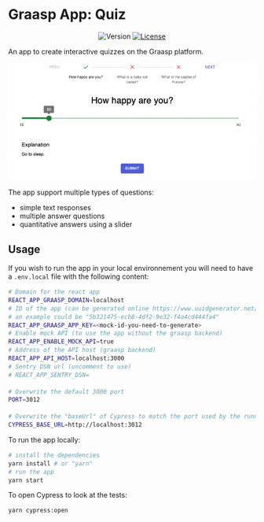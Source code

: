 # Graasp App: Quiz

<div align="center">
<img src="https://img.shields.io/github/package-json/v/graasp/graasp-app-quiz?color=17b558" alt="Version"/>
<a href="https://choosealicense.com/licenses/agpl-3.0/#"><img src="https://img.shields.io/github/license/graasp/graasp-app-quiz?color=00bfff" alt="License"/></a>
</div>

An app to create interactive quizzes on the Graasp platform.

![App Screenshots](docs/slider.png)

The app support multiple types of questions:

- simple text responses
- multiple answer questions
- quantitative answers using a slider

## Usage

If you wish to run the app in your local environnement you will need to have a `.env.local` file with the following content:

```sh
# Domain for the react app
REACT_APP_GRAASP_DOMAIN=localhost
# ID of the app (can be generated online https://www.uuidgenerator.net/version4)
# an example could be "5b321475-ecb8-4df2-9e32-f4a4cd444fa4"
REACT_APP_GRAASP_APP_KEY=<mock-id-you-need-to-generate>
# Enable mock API (to use the app without the graasp backend)
REACT_APP_ENABLE_MOCK_API=true
# Address of the API host (graasp backend)
REACT_APP_API_HOST=localhost:3000
# Sentry DSN url (uncomment to use)
# REACT_APP_SENTRY_DSN=

# Overwrite the default 3000 port
PORT=3012

# Overwrite the "baseUrl" of Cypress to match the port used by the running local app
CYPRESS_BASE_URL=http://localhost:3012
```

To run the app locally:

```bash
# install the dependencies
yarn install # or "yarn"
# run the app
yarn start
```

To open Cypress to look at the tests:

```bash
yarn cypress:open
```
